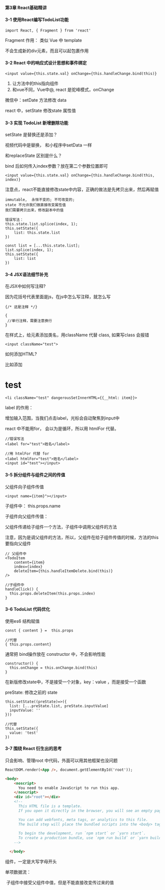 #### 第3章 React基础精讲

#### 3-1 使用React编写TodoList功能

```react
import React, { Fragment } from 'react'
```

Fragment 作用： 类似 Vue 中 template

不会生成新的div元素，而且可以起包裹作用



#### 3-2 React 中的响应式设计思想和事件绑定

```react
<input value={this.state.val} onChange={this.handleChange.bind(this)}
```

1. 让方法中的this指向组件
2. 和vue不同，Vue中@,  react 是驼峰模式，onChange



微信中：setDate 方法修改 data

react 中，setState 修改state 属性值

#### 3-3 实现 TodoList 新增删除功能

setState 是替换还是添加？

视频代码中是替换， 和小程序中setData 一样

和replaceState 区别是什么？



bind 后如何传入index参数？放在第二个参数位置即可

```react
<input value={this.state.val} onChange={this.handleChange.bind(this, index)}
```



注意点，react不能直接修改state中内容，正确的做法是先拷贝出来，然后再赋值

```react
immutable,  永恒不变的; 不可改变的;
state 不允许我们做直接改变属性值
我们需要拷贝出来，修改副本中的值

错误写法：
this.state.list.splice(index, 1);
this.setState({
	list: this.state.list
})

const list = [...this.state.list];
list.splice(index, 1);
this.setState({
	list: list
})
```



#### 3-4 JSX语法细节补充

在JSX中如何写注释?

因为花括号代表里面是js，在js中怎么写注释，就怎么写

```react
{/* 这是注释 */}

{ 
 //单行注释，需要注意换行
}
```

在样式上，给元素添加类名，用className 代替 class, 如果写class 会报错

```react
<input className="test">
```

如何添加HTML?

比如添加<h1>test</h1>

```react
<li className="test" dangerousSetInnerHTML={{__html: item}}>
```

label 的作用：

增加输入范围，当我们点击label，光标会自动聚焦到input中

react 中不能用for， 会以为是循环，所以用 htmlFor 代替。

```react
//错误写法
<label for="test">姓名</label>

//用 htmlFor 代替 for
<label htmlFor="test">姓名</label>
<input id="test"></input>
```



#### 3-5 拆分组件与组件之间的传值

父组件向子组件传值

```react
<input name={item}"></input>
```

子组件中： this.props.name



子组件向父组件传值：

父组件传递给子组件一个方法，子组件中调用父组件的方法

注意，因为是调父组件的方法，所以，父组件在给子组件传值的时候，方法的this要指向父组件

```react
// 父组件中
<TodoItem
  	content={item}
  	index={index}
  	deleteItem={this.handleItemDelete.bind(this)}
/>

//子组件中
handleClick() {
  this.props.deleteItem(this.props.index)
}
```

#### 3-6 TodoList 代码优化

使用es6 结构赋值

```react
const { content } =  this.props 

//代替
{ this.props.content}
```

通常把 bind操作放在 constructor 中，不会影响性能

```react
constructor() {
  this.onChange = this.onChange.bind(this)
}
```

在新版修改state中，不是接受一个对象，key：value ，而是接受一个函数

preState: 修改之前的 state

```react
this.setState((preState)=>({
  list: [...preState.list, preState.inputValue]
  inputValue: ''
}))

//代替
this.setState({
  value: 'test'
})

```



#### 3-7 围绕 React 衍生出的思考

只会影响、管理root 中代码，外面可以用其他框架也没问题

```html
ReactDOM.render(<App />, document.getElementById('root'));

<body>
    <noscript>
      You need to enable JavaScript to run this app.
    </noscript>
    <div id="root"></div>
    <!--
      This HTML file is a template.
      If you open it directly in the browser, you will see an empty page.

      You can add webfonts, meta tags, or analytics to this file.
      The build step will place the bundled scripts into the <body> tag.
    
      To begin the development, run `npm start` or `yarn start`.
      To create a production bundle, use `npm run build` or `yarn build`.
    -->

  </body>
```

组件，一定是大写字母开头



单项数据流：

​	子组件中接受父组件中值，但是不能直接改变传过来的值









